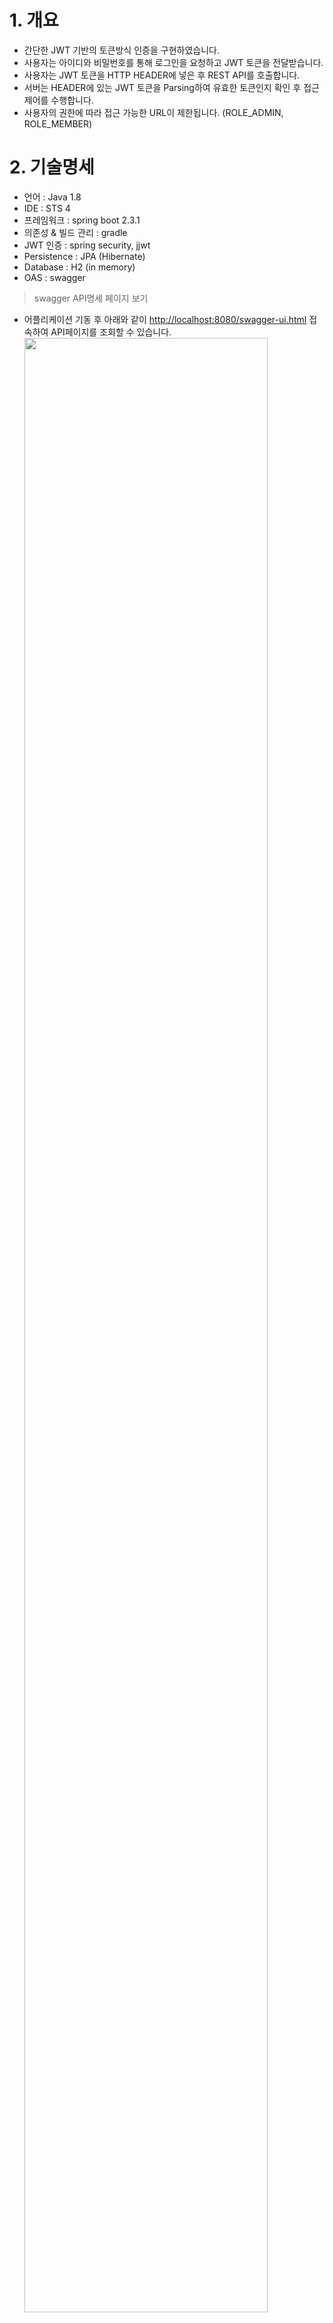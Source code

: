 # 1. 개요
- 간단한 JWT 기반의 토큰방식 인증을 구현하였습니다.
- 사용자는 아이디와 비밀번호를 통해 로그인을 요청하고 JWT 토큰을 전달받습니다.
- 사용자는 JWT 토큰을 HTTP HEADER에 넣은 후 REST API를 호출합니다.
- 서버는 HEADER에 있는 JWT 토큰을 Parsing하여 유효한 토큰인지 확인 후 접근제어를 수행합니다.
- 사용자의 권한에 따라 접근 가능한 URL이 제한됩니다. (ROLE_ADMIN, ROLE_MEMBER)


# 2. 기술명세
- 언어 : Java 1.8
- IDE : STS 4
- 프레임워크 : spring boot 2.3.1
- 의존성 & 빌드 관리 : gradle
- JWT 인증 : spring security, jjwt
- Persistence : JPA (Hibernate) 
- Database : H2 (in memory)
- OAS : swagger

> swagger API명세 페이지 보기
- 어플리케이션 기동 후 아래와 같이 [http://localhost:8080/swagger-ui.html](http://localhost:8080/swagger-ui.html) 접속하여 API페이지를 조회할 수 있습니다.
<img src="https://user-images.githubusercontent.com/61044774/91526280-35ea1980-e93e-11ea-9dc8-ed7792f53a37.jpg" width="90%"></img>


> H2 database 웹콘솔 보기
- H2 웹console 접속경로는 다음과 같습니다. [http://localhost:8080/h2-console/](http://localhost:8080/h2-console/) 
<img src="https://user-images.githubusercontent.com/61044774/85590819-b0b56080-b67f-11ea-8415-3eb50f5b82b8.jpg" width="90%"></img>

- Driver Class : org.h2.Driver
- JDBC URL : jdbc:h2:mem:testdb
- User Name : sa
- Password : [없음]


# 3. 빌드 및 실행

> Tips 
- 만약 빌드가 제대로 진행되지 않거나 오류가 발생 시 아래와 같이 STS에서 'Refresh Gradle Project' 를 클릭해 주세요
<img src="https://user-images.githubusercontent.com/61044774/85550736-34f5ec80-b65c-11ea-865b-981c6b72f2b9.jpg" width="90%"></img>

---

> Tips 
- 만약 lombok 관련 오류가 발생하면 아래의 url을 참조해 주세요
[https://stackoverflow.com/questions/35842751/lombok-not-working-with-sts](https://stackoverflow.com/questions/35842751/lombok-not-working-with-sts)
[https://countryxide.tistory.com/16](https://countryxide.tistory.com/16)

---

## build 하기 (war 파일 생성)

- 아래 그림과 같이 'Gradle Tasks' 메뉴에서 'bootWar' 를 오른쪽 클릭하여 'Run Gradle Tasks' 를 실행합니다.
<img src="https://user-images.githubusercontent.com/61044774/85556604-f5320380-b661-11ea-8020-04290b8762d4.jpg" width="90%"></img>

- [프로젝트경로]/build/lib 경로에 build 된 war 파일이 생성됩니다.
<img src="https://user-images.githubusercontent.com/61044774/85557150-7d180d80-b662-11ea-9fd8-2bd1bbc23df3.jpg" width="90%"></img>


## 실행 하기

> 소스 main Application 실행하기 
- com.milkit.app.DemoApplication 을 STS에서 run하여 바로 실행할 수 있습니다.
 <img src="https://user-images.githubusercontent.com/61044774/91526490-b1e46180-e93e-11ea-9c03-6385d281d944.jpg" width="90%"></img>


# 4. 처리과정

## 인증 요청
- http://localhost:8080/login URL로 POST로 인증정보를 전달합니다.
<img src="https://user-images.githubusercontent.com/61044774/91527564-f670fc80-e940-11ea-85c7-142ad36b8841.jpg" width="90%"></img>
  * 사용자 계정은 admin / test 혹은 test / test로 지정할 수 있습니다. (admin은 ROLE_ADMIN 권한, test는 ROLE_MEMBER 권한)
  * 사용자 계정은 POST Body에 다음과 같은 형식의 json 값을 설정합니다.
  ```javascript
  {
	"username" : "admin",
	"password" : "test"
  }
  ```
  * 사용자가 인증되었다면 서버는 Response HEADER의 Authorization 의 값으로 JWT Token을 전달합니다. 

---

## API 호출
- http://localhost:8080/api/userinfo URL을 GET으로 호출하여 사용자 정보를 요청합니다.
<img src="https://user-images.githubusercontent.com/61044774/91528741-025dbe00-e943-11ea-81af-2e4ca5a1d261.jpg" width="90%"></img>
  * 사용자는 인증요청에서 응답받은 JWT Token 값을 Authorization Header에 입력합니다.
  * 서버는 API Request Header의 JWT Token을 확인하고 권한확인 및 접근제어를 수행합니다.


# 5. Spring Security 처리 과정
- Spring Security config에서 인증(JwtAuthenticationFilter)과 접근제어(JwtAuthorizationFilter)에 대한 필터를 등록합니다.
  ```java
  
    @Override
    protected void configure(HttpSecurity http) throws Exception{
        http
        	.httpBasic().disable() 
	        .csrf().disable()
	        .sessionManagement().sessionCreationPolicy(SessionCreationPolicy.STATELESS)
	        .and()
	        .authorizeRequests()
	        .antMatchers(HttpMethod.POST, "/login").permitAll()
	        .antMatchers("/api/greeting").hasAnyRole("MEMBER", "ADMIN")
	        .antMatchers("/api/userinfo/**").hasRole("ADMIN")
	        .anyRequest().authenticated()
	        .and()
	        .addFilterBefore(new JwtAuthorizationFilter(authenticationManager()), BasicAuthenticationFilter.class)
	        .addFilterBefore(new JwtAuthenticationFilter(authenticationManager()), UsernamePasswordAuthenticationFilter.class)
	        ;
        
    }
    
	@Bean
	public PasswordEncoder passwordEncoder() {
        return new BCryptPasswordEncoder();
    }
	
    @Bean
    public JwtAuthenticationProvider authenticationProvider() {
        return new JwtAuthenticationProvider(passwordEncoder());
    }
    
    @Override
    protected void configure(AuthenticationManagerBuilder auth) throws Exception {
    	auth.authenticationProvider(authenticationProvider());
    }
    
  ```
- JwtAuthenticationFilter에서 UsernamePasswordAuthenticationToken을 생성하여 AuthenticaionManager에게 전달합니다.
  ```java
  
    @Override
    public Authentication attemptAuthentication(HttpServletRequest request, HttpServletResponse response) throws AuthenticationException {
    	UsernamePasswordAuthenticationToken authenticationToken;
    	
		try {
			UserInfo credentials = new ObjectMapper().readValue(request.getInputStream(), UserInfo.class);
	        authenticationToken = new UsernamePasswordAuthenticationToken(
	                credentials.getUsername(),
	                credentials.getPassword(),
	                new ArrayList<>()
	        );
		} catch (IOException e) {
			e.printStackTrace();
			throw new AttemptAuthenticationException();
		}

        return this.getAuthenticationManager().authenticate(authenticationToken);
    }

  ``` 
- 인증을 위임받은 JwtAuthenticationProvider는 UserDetailsService를 통해 입력받은 아이디에 대한 사용자 정보를 DB에서 조회하여 인증을 수행합니다.
  ```java
  
    @Override
    public Authentication authenticate(Authentication authentication) throws AuthenticationException {
        UsernamePasswordAuthenticationToken token = (UsernamePasswordAuthenticationToken) authentication;
        
        String userID = (String) token.getPrincipal();
        String password = (String) token.getCredentials();
        UserDetails userDetails = (UserDetails) userDetailsService.loadUserByUsername(userID);

        if (!passwordEncoder.matches(password, userDetails.getPassword())) {
            throw new BadCredentialsException(userDetails.getUsername() + "Invalid password");
        }

        return new UsernamePasswordAuthenticationToken(userDetails, password, userDetails.getAuthorities());
    }

    @Override
    public boolean supports(Class<?> authentication) {
        return authentication.equals(UsernamePasswordAuthenticationToken.class);
    }
    
  ``` 
- JwtAuthenticationFilter는 전달받은 UsernameAuthenticationToken을 재정의된 successfulAuthentication 메서드로 전송하고, JWT 토큰을 생성하여 Response 의 헤더에 추가하여 반환합니다.
  ```java

    @Override
    protected void successfulAuthentication(HttpServletRequest request, HttpServletResponse response, FilterChain chain, Authentication authResult) throws IOException, ServletException {
    	UserInfo principal = (UserInfo) authResult.getPrincipal();
    	String token = jwtTokenProvider.createToken(principal);
        response.addHeader(AppCommon.getInstance().JWT_HEADER_STRING, AppCommon.getInstance().JWT_TOKEN_PREFIX + token);
    }
    
  ``` 
- JwtAuthorizationFilter에서 사용자가 API url을 요청 시 Request Header의 JWT Token을 확인하고 권한확인 및 접근제어를 수행합니다.
  ```java
  
	@Override
    protected void doFilterInternal(HttpServletRequest request, HttpServletResponse response, FilterChain chain) throws IOException, ServletException {
        String header = request.getHeader(AppCommon.getInstance().JWT_HEADER_STRING);

        if(header == null || !header.startsWith(AppCommon.getInstance().JWT_TOKEN_PREFIX)) {
            chain.doFilter(request, response);
            return;
        }

        Authentication authentication = getUsernamePasswordAuthentication(request);
        SecurityContextHolder.getContext().setAuthentication(authentication);

        chain.doFilter(request, response);
    }

    private Authentication getUsernamePasswordAuthentication(HttpServletRequest request) {
    	Authentication authentication = null;
        String token = request.getHeader(AppCommon.getInstance().JWT_HEADER_STRING);
        if(token != null) {
        	Claims claims = jwtTokenProvider.getClaims(token.replace(AppCommon.getInstance().JWT_TOKEN_PREFIX, ""));
        	
            if(claims != null) {
            	authentication = new UsernamePasswordAuthenticationToken(claims.get("name"), null, UserInfo.getAuthorities((String)claims.get("authRole")));
            }
        }
        
        return authentication;
    }

  ``` 


